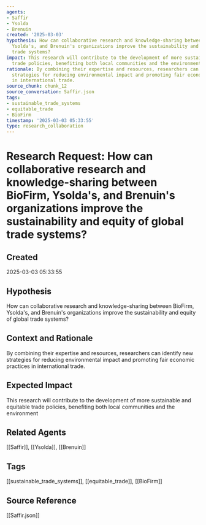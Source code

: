 ```yaml
---
agents:
- Saffir
- Ysolda
- Brenuin
created: '2025-03-03'
hypothesis: How can collaborative research and knowledge-sharing between BioFirm,
  Ysolda's, and Brenuin's organizations improve the sustainability and equity of global
  trade systems?
impact: This research will contribute to the development of more sustainable and equitable
  trade policies, benefiting both local communities and the environment
rationale: By combining their expertise and resources, researchers can identify new
  strategies for reducing environmental impact and promoting fair economic practices
  in international trade.
source_chunk: chunk_12
source_conversation: Saffir.json
tags:
- sustainable_trade_systems
- equitable_trade
- BioFirm
timestamp: '2025-03-03 05:33:55'
type: research_collaboration
---
```


# Research Request: How can collaborative research and knowledge-sharing between BioFirm, Ysolda's, and Brenuin's organizations improve the sustainability and equity of global trade systems?

## Created
2025-03-03 05:33:55

## Hypothesis
How can collaborative research and knowledge-sharing between BioFirm, Ysolda's, and Brenuin's organizations improve the sustainability and equity of global trade systems?

## Context and Rationale
By combining their expertise and resources, researchers can identify new strategies for reducing environmental impact and promoting fair economic practices in international trade.

## Expected Impact
This research will contribute to the development of more sustainable and equitable trade policies, benefiting both local communities and the environment

## Related Agents
[[Saffir]], [[Ysolda]], [[Brenuin]]

## Tags
[[sustainable_trade_systems]], [[equitable_trade]], [[BioFirm]]

## Source Reference
[[Saffir.json]]
